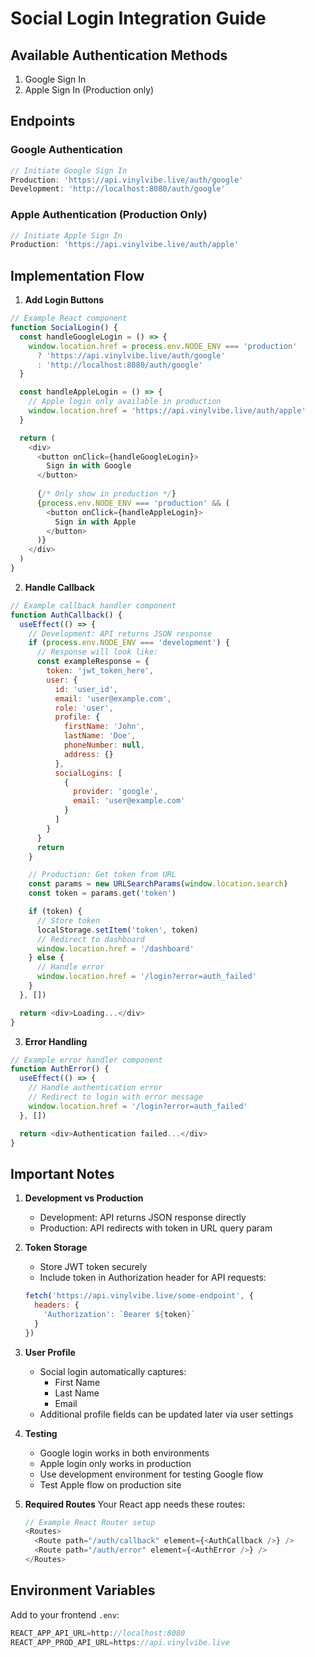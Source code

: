 # Social Login Integration Guide

## Available Authentication Methods
1. Google Sign In
2. Apple Sign In (Production only)

## Endpoints

### Google Authentication
```javascript
// Initiate Google Sign In
Production: 'https://api.vinylvibe.live/auth/google'
Development: 'http://localhost:8080/auth/google'
```

### Apple Authentication (Production Only)
```javascript
// Initiate Apple Sign In
Production: 'https://api.vinylvibe.live/auth/apple'
```

## Implementation Flow

1. **Add Login Buttons**
```javascript
// Example React component
function SocialLogin() {
  const handleGoogleLogin = () => {
    window.location.href = process.env.NODE_ENV === 'production'
      ? 'https://api.vinylvibe.live/auth/google'
      : 'http://localhost:8080/auth/google'
  }

  const handleAppleLogin = () => {
    // Apple login only available in production
    window.location.href = 'https://api.vinylvibe.live/auth/apple'
  }

  return (
    <div>
      <button onClick={handleGoogleLogin}>
        Sign in with Google
      </button>
      
      {/* Only show in production */}
      {process.env.NODE_ENV === 'production' && (
        <button onClick={handleAppleLogin}>
          Sign in with Apple
        </button>
      )}
    </div>
  )
}
```

2. **Handle Callback**
```javascript
// Example callback handler component
function AuthCallback() {
  useEffect(() => {
    // Development: API returns JSON response
    if (process.env.NODE_ENV === 'development') {
      // Response will look like:
      const exampleResponse = {
        token: 'jwt_token_here',
        user: {
          id: 'user_id',
          email: 'user@example.com',
          role: 'user',
          profile: {
            firstName: 'John',
            lastName: 'Doe',
            phoneNumber: null,
            address: {}
          },
          socialLogins: [
            {
              provider: 'google',
              email: 'user@example.com'
            }
          ]
        }
      }
      return
    }

    // Production: Get token from URL
    const params = new URLSearchParams(window.location.search)
    const token = params.get('token')

    if (token) {
      // Store token
      localStorage.setItem('token', token)
      // Redirect to dashboard
      window.location.href = '/dashboard'
    } else {
      // Handle error
      window.location.href = '/login?error=auth_failed'
    }
  }, [])

  return <div>Loading...</div>
}
```

3. **Error Handling**
```javascript
// Example error handler component
function AuthError() {
  useEffect(() => {
    // Handle authentication error
    // Redirect to login with error message
    window.location.href = '/login?error=auth_failed'
  }, [])

  return <div>Authentication failed...</div>
}
```

## Important Notes

1. **Development vs Production**
   - Development: API returns JSON response directly
   - Production: API redirects with token in URL query param

2. **Token Storage**
   - Store JWT token securely
   - Include token in Authorization header for API requests:
   ```javascript
   fetch('https://api.vinylvibe.live/some-endpoint', {
     headers: {
       'Authorization': `Bearer ${token}`
     }
   })
   ```

3. **User Profile**
   - Social login automatically captures:
     - First Name
     - Last Name
     - Email
   - Additional profile fields can be updated later via user settings

4. **Testing**
   - Google login works in both environments
   - Apple login only works in production
   - Use development environment for testing Google flow
   - Test Apple flow on production site

5. **Required Routes**
   Your React app needs these routes:
   ```javascript
   // Example React Router setup
   <Routes>
     <Route path="/auth/callback" element={<AuthCallback />} />
     <Route path="/auth/error" element={<AuthError />} />
   </Routes>
   ```

## Environment Variables
Add to your frontend `.env`:
```javascript
REACT_APP_API_URL=http://localhost:8080
REACT_APP_PROD_API_URL=https://api.vinylvibe.live
```

